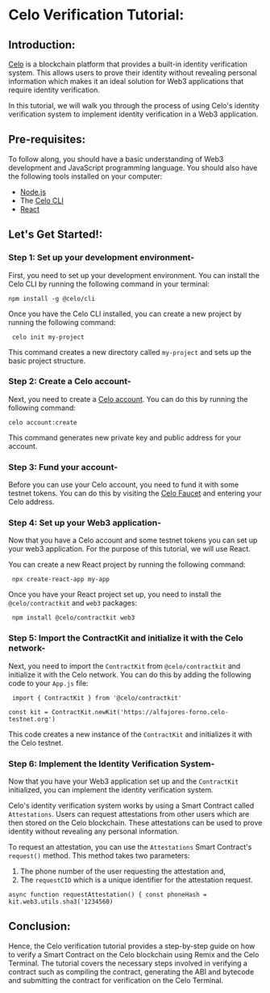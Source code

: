 # Celo Verification Tutorial:

## Introduction:

[Celo](https://celo.org/) is a blockchain platform that provides a built-in identity verification system. This allows users to prove their identity without revealing personal information which makes it an ideal solution for Web3 applications that require identity verification.

In this tutorial, we will walk you through the process of using Celo's identity verification system to implement identity verification in a Web3 application.

## Pre-requisites:

To follow along, you should have a basic understanding of Web3 development and JavaScript programming language. You should also have the following tools installed on your computer:

- [Node.js](https://nodejs.org/en/download)
- The [Celo CLI](https://docs.celo.org/cli)
- [React](https://react-cn.github.io/react/downloads.html)

## Let's Get Started!:

### Step 1: Set up your development environment-

First, you need to set up your development environment. You can install the Celo CLI by running the following command in your terminal:

``npm install -g @celo/cli``  

Once you have the Celo CLI installed, you can create a new project by running the following command:

``
celo init my-project`` 

This command creates a new directory called `my-project` and sets up the basic project structure.

### Step 2: Create a Celo account-

Next, you need to create a [Celo account](https://chrome.google.com/webstore/detail/celoextensionwallet/kkilomkmpmkbdnfelcpgckmpcaemjcdh?hl=en). You can do this by running the following command:

``celo account:create``  

This command generates new private key and public address for your account.

### Step 3: Fund your account-

Before you can use your Celo account, you need to fund it with some testnet tokens. You can do this by visiting the [Celo Faucet](https://faucet.celo.org/alfajores) and entering your Celo address.

### Step 4: Set up your Web3 application-

Now that you have a Celo account and some testnet tokens you can set up your web3 application. For the purpose of this tutorial, we will use React.

You can create a new React project by running the following command:

``
npx create-react-app my-app``  

Once you have your React project set up, you need to install the `@celo/contractkit` and `web3` packages:

``
npm install @celo/contractkit web3``  

### Step 5: Import the ContractKit and initialize it with the Celo network-

Next, you need to import the ```ContractKit``` from ```@celo/contractkit``` and initialize it with the Celo network. You can do this by adding the following code to your ``App.js`` file:

``
import { ContractKit } from '@celo/contractkit'``

``const kit = ContractKit.newKit('https://alfajores-forno.celo-testnet.org')``  

This code creates a new instance of the ``ContractKit`` and initializes it with the Celo testnet.

### Step 6: Implement the Identity Verification System-

Now that you have your Web3 application set up and the ``ContractKit`` initialized, you can implement the identity verification system.

Celo's identity verification system works by using a Smart Contract called ``Attestations``. Users can request attestations from other users which are then stored on the Celo blockchain. These attestations can be used to prove identity without revealing any personal information.

To request an attestation, you can use the ``Attestations`` Smart Contract's ``request()`` method. 
This method takes two parameters: 
1. The phone number of the user requesting the attestation and,
2. The ``requestCID`` which is a unique identifier for the attestation request.

``
async function requestAttestation() {
  const phoneHash = kit.web3.utils.sha3('1234560) ``
  
## Conclusion:

Hence, the Celo verification tutorial provides a step-by-step guide on how to verify a Smart Contract on the Celo blockchain using Remix and the Celo Terminal. The tutorial covers the necessary steps involved in verifying a contract such as compiling the contract, generating the ABI and bytecode and submitting the contract for verification on the Celo Terminal. 
  
